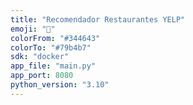 ```yaml
---
title: "Recomendador Restaurantes YELP"
emoji: "🚀"
colorFrom: "#344643"
colorTo: "#79b4b7"
sdk: "docker"
app_file: "main.py"
app_port: 8080
python_version: "3.10"
---
```

